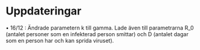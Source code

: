 # Uppdateringar

• 16/12 : Ändrade parametern k till gamma. Lade även till parametrarna R_0 (antalet personer som en infekterad person smittar) och D (antalet dagar som en person har och kan sprida viruset).

